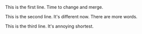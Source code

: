 This is the first line. Time to change and merge.

This is the second line. It's different now. There are more words.

This is the third line. It's annoying shortest.
